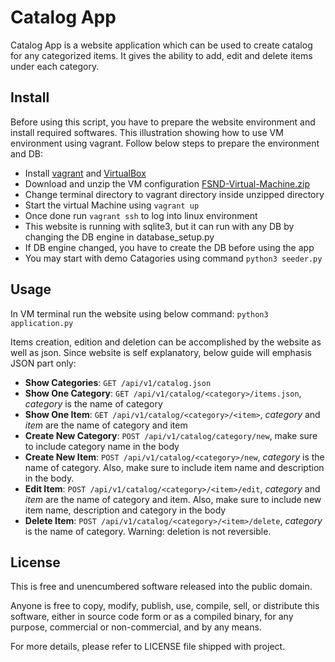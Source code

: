 # Catalog App

Catalog App is a website application which can be used to create catalog for any categorized items. It gives the ability to add, edit and delete items under each category.

## Install

Before using this script, you have to prepare the website environment and install required softwares. This illustration showing how to use VM environment using vagrant. Follow below steps to prepare the environment and DB:

- Install [vagrant](https://www.vagrantup.com/downloads.html) and [VirtualBox](https://www.virtualbox.org/wiki/Downloads)
- Download and unzip the VM configuration [FSND-Virtual-Machine.zip](https://s3.amazonaws.com/video.udacity-data.com/topher/2018/April/5acfbfa3_fsnd-virtual-machine/fsnd-virtual-machine.zip)
- Change terminal directory to vagrant directory inside unzipped directory
- Start the virtual Machine using `vagrant up`
- Once done run `vagrant ssh` to log into linux environment
- This website is running with sqlite3, but it can run with any DB by changing the DB engine in database_setup.py
- If DB engine changed, you have to create the DB before using the app
- You may start with demo Catagories using command `python3 seeder.py`

## Usage

In VM terminal run the website using below command:
`python3 application.py`

Items creation, edition and deletion can be accomplished by the website as well as json. Since website is self explanatory, below guide will emphasis JSON part only:

- **Show Categories**: `GET /api/v1/catalog.json`
- **Show One Category**: `GET /api/v1/catalog/<category>/items.json`, *category* is the name of category
- **Show One Item**: `GET /api/v1/catalog/<category>/<item>`, *category* and *item* are the name of category and item
- **Create New Category**: `POST /api/v1/catalog/category/new`, make sure to include category name in the body
- **Create New Item**: `POST /api/v1/catalog/<category>/new`, *category* is the name of category. Also, make sure to include item name and description in the body.
- **Edit Item**: `POST /api/v1/catalog/<category>/<item>/edit`, *category* and *item* are the name of category and item. Also, make sure to include new item name, description and category in the body
- **Delete Item**: `POST /api/v1/catalog/<category>/<item>/delete`, *category* is the name of category. Warning: deletion is not reversible.

## License

This is free and unencumbered software released into the public domain.

Anyone is free to copy, modify, publish, use, compile, sell, or
distribute this software, either in source code form or as a compiled
binary, for any purpose, commercial or non-commercial, and by any
means.

For more details, please refer to LICENSE file shipped with project.